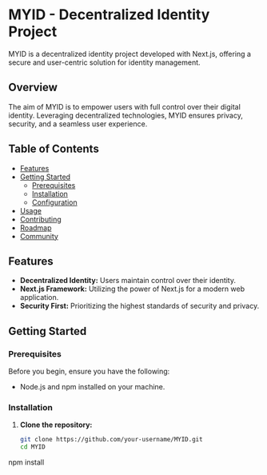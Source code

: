 
# MYID - Decentralized Identity Project

MYID is a decentralized identity project developed with Next.js, offering a secure and user-centric solution for identity management.

## Overview

The aim of MYID is to empower users with full control over their digital identity. Leveraging decentralized technologies, MYID ensures privacy, security, and a seamless user experience.

## Table of Contents

- [Features](#features)
- [Getting Started](#getting-started)
  - [Prerequisites](#prerequisites)
  - [Installation](#installation)
  - [Configuration](#configuration)
- [Usage](#usage)
- [Contributing](#contributing)
- [Roadmap](#roadmap)
- [Community](#community)

## Features

- **Decentralized Identity:** Users maintain control over their identity.
- **Next.js Framework:** Utilizing the power of Next.js for a modern web application.
- **Security First:** Prioritizing the highest standards of security and privacy.

## Getting Started

### Prerequisites

Before you begin, ensure you have the following:

- Node.js and npm installed on your machine.

### Installation

1. **Clone the repository:**

   ```bash
   git clone https://github.com/your-username/MYID.git
   cd MYID

npm install
